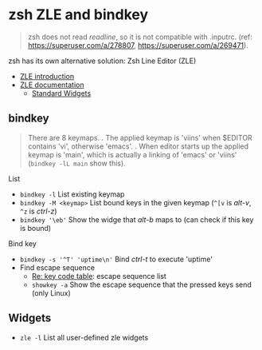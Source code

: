# zsh ZLE and bindkey

> zsh does not read _readline_, so it is not compatible with .inputrc. (ref: https://superuser.com/a/278807, https://superuser.com/a/269471).

zsh has its own alternative solution: Zsh Line Editor (ZLE)

- [ZLE introduction](https://sgeb.io/posts/2014/04/zsh-zle-custom-widgets/)
- [ZLE documentation](https://zsh.sourceforge.io/Doc/Release/Zsh-Line-Editor.html)
    - [Standard Widgets](https://zsh.sourceforge.io/Doc/Release/Zsh-Line-Editor.html#Standard-Widgets)

## bindkey

> There are 8 keymaps.
> . The applied keymap is 'viins' when $EDITOR contains 'vi', otherwise 'emacs'.
> . When editor starts up the applied keymap is 'main', which is actually a linking of 'emacs' or 'viins' (`bindkey -lL main` show this).

List

- `bindkey -l` List existing keymap
- `bindkey -M <keymap>` List bound keys in the given keymap (`^[v` is _alt-v_, `^z` is _ctrl-z_)
- `bindkey '\eb'` Show the widge that _alt-b_ maps to (can check if this key is bound)

Bind key

- `bindkey -s '^T' 'uptime\n'` Bind _ctrl-t_ to execute 'uptime'
- Find escape sequence
    - [Re: key code table](https://www.zsh.org/mla/users/2014/msg00266.html): escape sequence list
    - `showkey -a` Show the escape sequence that the pressed keys send (only Linux)

## Widgets

- `zle -l` List all user-defined zle widgets
